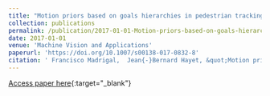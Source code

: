 ```yaml
---
title: "Motion priors based on goals hierarchies in pedestrian tracking applications"
collection: publications
permalink: /publication/2017-01-01-Motion-priors-based-on-goals-hierarchies-in-pedestrian-tracking-applications
date: 2017-01-01
venue: 'Machine Vision and Applications'
paperurl: 'https://doi.org/10.1007/s00138-017-0832-8'
citation: ' Francisco Madrigal,  Jean{-}Bernard Hayet, &quot;Motion priors based on goals hierarchies in pedestrian tracking applications.&quot; Machine Vision and Applications, 2017.'
---
```

[Access paper here](https://doi.org/10.1007/s00138-017-0832-8){:target="_blank"}
